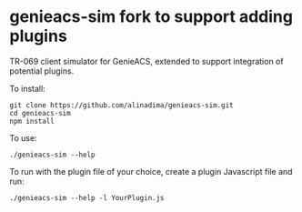 # genieacs-sim fork to support adding plugins

TR-069 client simulator for GenieACS, extended to support integration of potential plugins.

To install:

    git clone https://github.com/alinadima/genieacs-sim.git
    cd genieacs-sim
    npm install

To use:

    ./genieacs-sim --help

To run with the plugin file of your choice, create a plugin Javascript file and run:
   
    ./genieacs-sim --help -l YourPlugin.js
